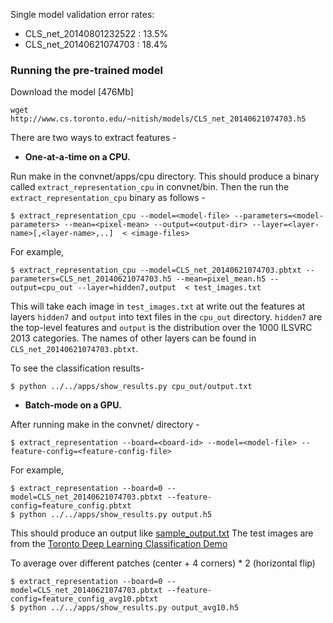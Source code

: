 Single model validation error rates:

- CLS_net_20140801232522 : 13.5%
- CLS_net_20140621074703 : 18.4%

### Running the pre-trained model
Download the model [476Mb]
```
wget http://www.cs.toronto.edu/~nitish/models/CLS_net_20140621074703.h5
```

There are two ways to extract features -

- **One-at-a-time on a CPU.**

Run make in the convnet/apps/cpu directory. This should produce a binary called `extract_representation_cpu` in convnet/bin. Then the run the `extract_representation_cpu` binary as follows -
```
$ extract_representation_cpu --model=<model-file> --parameters=<model-parameters> --mean=<pixel-mean> --output=<output-dir> --layer=<layer-name>[,<layer-name>,..]  < <image-files>
```
For example,
```
$ extract_representation_cpu --model=CLS_net_20140621074703.pbtxt --parameters=CLS_net_20140621074703.h5 --mean=pixel_mean.h5 --output=cpu_out --layer=hidden7,output  < test_images.txt
```
This will take each image in `test_images.txt` at write out the features at layers
`hidden7` and `output` into text files in the `cpu_out` directory. `hidden7` are the top-level features and `output` is the distribution over the 1000 ILSVRC 2013 categories.
The names of other layers can be found in `CLS_net_20140621074703.pbtxt`.

To see the classification results-
```
$ python ../../apps/show_results.py cpu_out/output.txt
```


- **Batch-mode on a GPU.**

After running make in the convnet/ directory -
```
$ extract_representation --board=<board-id> --model=<model-file> --feature-config=<feature-config-file>
```
For example,
```
$ extract_representation --board=0 --model=CLS_net_20140621074703.pbtxt --feature-config=feature_config.pbtxt
$ python ../../apps/show_results.py output.h5
```
This should produce an output like [sample_output.txt](https://github.com/TorontoDeepLearning/convnet/blob/master/examples/imagenet/sample_output.txt) The test images are from the [Toronto Deep Learning Classification Demo](http://deeplearning.cs.toronto.edu/)

To average over different patches (center + 4 corners) * 2 (horizontal flip)
```
$ extract_representation --board=0 --model=CLS_net_20140621074703.pbtxt --feature-config=feature_config_avg10.pbtxt
$ python ../../apps/show_results.py output_avg10.h5
```


